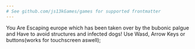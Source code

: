 ```yaml
---
# See github.com/js13kGames/games for supported frontmatter
---
```

You Are Escaping europe which has been taken over by the bubonic palgue and Have to avoid structures and infected dogs! Use Wasd, Arrow Keys or buttons(works for touchscreen aswell);